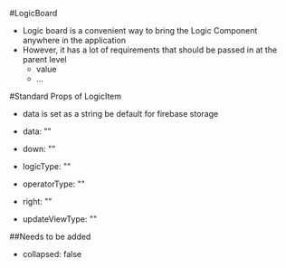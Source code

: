 #LogicBoard
- Logic board is a convenient way to bring the Logic Component anywhere in the application
- However, it has a lot of requirements that should be passed in at the parent level
    - value
    - ...

#Standard Props of LogicItem
- data is set as a string be default for firebase storage

- data: ""
- down: ""
- logicType: ""
- operatorType: ""
- right: ""
- updateViewType: ""

##Needs to be added
- collapsed: false
